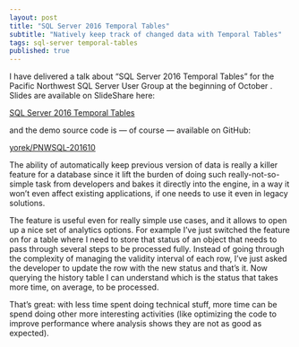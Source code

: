 ```yaml
---
layout: post
title: "SQL Server 2016 Temporal Tables"
subtitle: "Natively keep track of changed data with Temporal Tables"
tags: sql-server temporal-tables
published: true
---
```


I have delivered a talk about “SQL Server 2016 Temporal Tables” for the Pacific Northwest SQL Server User Group at the beginning of October . Slides are available on SlideShare here:

[SQL Server 2016 Temporal Tables](http://www.slideshare.net/davidemauri/sql-server-2016-temporal-tables)

and the demo source code is — of course — available on GitHub:

[yorek/PNWSQL-201610](https://github.com/yorek/PNWSQL-201610?source=post_page-----d0bc9c5a8a0----------------------)

The ability of automatically keep previous version of data is really a killer feature for a database since it lift the burden of doing such really-not-so-simple task from developers and bakes it directly into the engine, in a way it won’t even affect existing applications, if one needs to use it even in legacy solutions.

The feature is useful even for really simple use cases, and it allows to open up a nice set of analytics options. For example I’ve just switched the feature on for a table where I need to store that status of an object that needs to pass through several steps to be processed fully. Instead of going through the complexity of managing the validity interval of each row, I’ve just asked the developer to update the row with the new status and that’s it. Now querying the history table I can understand which is the status that takes more time, on average, to be processed.

That’s great: with less time spent doing technical stuff, more time can be spend doing other more interesting activities (like optimizing the code to improve performance where analysis shows they are not as good as expected).

